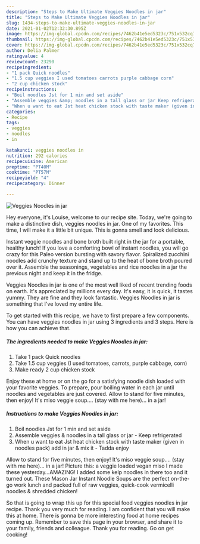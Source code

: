 ```yaml
---
description: "Steps to Make Ultimate Veggies Noodles in jar"
title: "Steps to Make Ultimate Veggies Noodles in jar"
slug: 1434-steps-to-make-ultimate-veggies-noodles-in-jar
date: 2021-01-02T12:32:30.895Z
image: https://img-global.cpcdn.com/recipes/7462b41e5ed5323c/751x532cq70/veggies-noodles-in-jar-recipe-main-photo.jpg
thumbnail: https://img-global.cpcdn.com/recipes/7462b41e5ed5323c/751x532cq70/veggies-noodles-in-jar-recipe-main-photo.jpg
cover: https://img-global.cpcdn.com/recipes/7462b41e5ed5323c/751x532cq70/veggies-noodles-in-jar-recipe-main-photo.jpg
author: Delia Palmer
ratingvalue: 4
reviewcount: 23290
recipeingredient:
- "1 pack Quick noodles"
- "1.5 cup veggies I used tomatoes carrots purple cabbage corn"
- "2 cup chicken stock"
recipeinstructions:
- "Boil noodles Jst for 1 min and set aside"
- "Assemble veggies &amp; noodles in a tall glass or jar Keep refrigerated"
- "When u want to eat Jst heat chicken stock with taste maker (given in noodles pack) add in jar &amp; mix it  Tadda enjoy"
categories:
- Recipe
tags:
- veggies
- noodles
- in

katakunci: veggies noodles in 
nutrition: 292 calories
recipecuisine: American
preptime: "PT40M"
cooktime: "PT57M"
recipeyield: "4"
recipecategory: Dinner

---
```



![Veggies Noodles in jar](https://img-global.cpcdn.com/recipes/7462b41e5ed5323c/751x532cq70/veggies-noodles-in-jar-recipe-main-photo.jpg)

Hey everyone, it's Louise, welcome to our recipe site. Today, we're going to make a distinctive dish, veggies noodles in jar. One of my favorites. This time, I will make it a little bit unique. This is gonna smell and look delicious.

Instant veggie noodles and bone broth built right in the jar for a portable, healthy lunch! If you love a comforting bowl of instant noodles, you will go crazy for this Paleo version bursting with savory flavor. Spiralized zucchini noodles add crunchy texture and stand up to the heat of bone broth poured over it. Assemble the seasonings, vegetables and rice noodles in a jar the previous night and keep it in the fridge.

Veggies Noodles in jar is one of the most well liked of recent trending foods on earth. It's appreciated by millions every day. It's easy, it is quick, it tastes yummy. They are fine and they look fantastic. Veggies Noodles in jar is something that I've loved my entire life.


To get started with this recipe, we have to first prepare a few components. You can have veggies noodles in jar using 3 ingredients and 3 steps. Here is how you can achieve that.

<!--inarticleads1-->

##### The ingredients needed to make Veggies Noodles in jar:

1. Take 1 pack Quick noodles
1. Take 1.5 cup veggies (I used tomatoes, carrots, purple cabbage, corn)
1. Make ready 2 cup chicken stock


Enjoy these at home or on the go for a satisfying noodle dish loaded with your favorite veggies. To prepare, pour boiling water in each jar until noodles and vegetables are just covered. Allow to stand for five minutes, then enjoy! It&#39;s miso veggie soup…. (stay with me here)… in a jar! 

<!--inarticleads2-->

##### Instructions to make Veggies Noodles in jar:

1. Boil noodles Jst for 1 min and set aside
1. Assemble veggies &amp; noodles in a tall glass or jar - Keep refrigerated
1. When u want to eat Jst heat chicken stock with taste maker (given in noodles pack) add in jar &amp; mix it  - Tadda enjoy


Allow to stand for five minutes, then enjoy! It&#39;s miso veggie soup…. (stay with me here)… in a jar! Picture this: a veggie loaded vegan miso I made these yesterday…AMAZING! I added some kelp noodles in there too and it turned out. These Mason Jar Instant Noodle Soups are the perfect on-the-go work lunch and packed full of raw veggies, quick-cook vermicelli noodles &amp; shredded chicken! 

So that is going to wrap this up for this special food veggies noodles in jar recipe. Thank you very much for reading. I am confident that you will make this at home. There is gonna be more interesting food at home recipes coming up. Remember to save this page in your browser, and share it to your family, friends and colleague. Thank you for reading. Go on get cooking!

